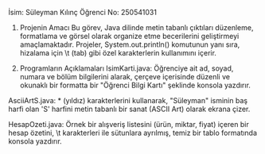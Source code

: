 İsim: Süleyman Kılınç
Öğrenci No: 250541031

1. Projenin Amacı
Bu görev, Java dilinde metin tabanlı çıktıları düzenleme, formatlama ve görsel olarak organize etme becerilerini geliştirmeyi amaçlamaktadır. Projeler, System.out.println() komutunun yanı sıra, hizalama için \t (tab) gibi özel karakterlerin kullanımını içerir.

2. Programların Açıklamaları
IsimKarti.java: Öğrenciye ait ad, soyad, numara ve bölüm bilgilerini alarak, çerçeve içerisinde düzenli ve okunaklı bir formatta bir "Öğrenci Bilgi Kartı" şeklinde konsola yazdırır.

AsciiArtS.java: * (yıldız) karakterlerini kullanarak, "Süleyman" isminin baş harfi olan 'S' harfini metin tabanlı bir sanat (ASCII Art) olarak ekrana çizer.

HesapOzeti.java: Örnek bir alışveriş listesini (ürün, miktar, fiyat) içeren bir hesap özetini, \t karakterleri ile sütunlara ayrılmış, temiz bir tablo formatında konsola yazdırır.
